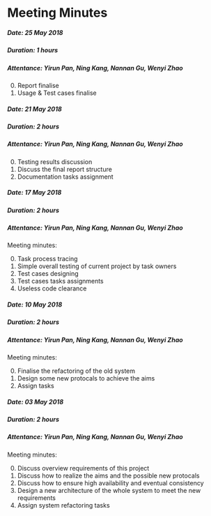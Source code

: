 # Meeting Minutes
##### Date: 25 May 2018

##### Duration: 1 hours

##### Attentance: Yirun Pan, Ning Kang, Nannan Gu, Wenyi Zhao

0. Report finalise
1. Usage & Test cases finalise



##### Date: 21 May 2018

##### Duration: 2 hours

##### Attentance: Yirun Pan, Ning Kang, Nannan Gu, Wenyi Zhao

0. Testing results discussion
1. Discuss the final report structure
2. Documentation tasks assignment


##### Date: 17 May 2018

##### Duration: 2 hours

##### Attentance: Yirun Pan, Ning Kang, Nannan Gu, Wenyi Zhao

Meeting minutes:

0. Task process tracing
1. Simple overall testing of current project by task owners
2. Test cases designing
3. Test cases tasks assignments
4. Useless code clearance 


##### Date: 10 May 2018

##### Duration: 2 hours

##### Attentance: Yirun Pan, Ning Kang, Nannan Gu, Wenyi Zhao


Meeting minutes:

0. Finalise the refactoring of the old system 
1. Design some new protocals to achieve the aims
2. Assign tasks

##### Date: 03 May 2018

##### Duration: 2 hours

##### Attentance: Yirun Pan, Ning Kang, Nannan Gu, Wenyi Zhao


Meeting minutes:

0. Discuss overview requirements of this project 
1. Discuss how to realize the aims and the possible new protocals 
2. Discuss how to ensure high availability and eventual consistency
3. Design a new architecture of the whole system to meet the new requirements
4. Assign system refactoring tasks